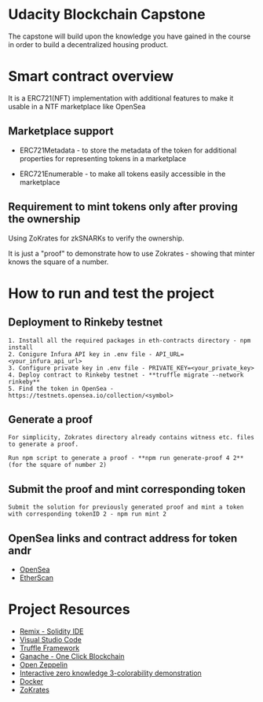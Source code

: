 # Udacity Blockchain Capstone

The capstone will build upon the knowledge you have gained in the course in order to build a decentralized housing product.

# Smart contract overview

It is a ERC721(NFT) implementation with additional features to make it usable in a NTF marketplace like OpenSea

## Marketplace support

 * ERC721Metadata -  to store the metadata of the token for additional properties for representing tokens in a marketplace

 * ERC721Enumerable - to make all tokens easily accessible in the marketplace

## Requirement to mint tokens only after proving the ownership

Using ZoKrates for zkSNARKs to verify the ownership. 

It is just a "proof" to demonstrate how to use Zokrates - showing that minter knows the square of a number. 

# How to run and test the project

## Deployment to Rinkeby testnet

    1. Install all the required packages in eth-contracts directory - npm install
    2. Conigure Infura API key in .env file - API_URL=<your_infura_api_url>
    3. Configure private key in .env file - PRIVATE_KEY=<your_private_key>
    4. Deploy contract to Rinkeby testnet - **truffle migrate --network rinkeby**
    5. Find the token in OpenSea - https://testnets.opensea.io/collection/<symbol>

## Generate a proof

    For simplicity, Zokrates directory already contains witness etc. files to generate a proof.
    
    Run npm script to generate a proof - **npm run generate-proof 4 2**(for the square of number 2)
    
## Submit the proof and mint corresponding token

    Submit the solution for previously generated proof and mint a token with corresponding tokenID 2 - npm run mint 2

## OpenSea links and contract address for token andr

* [OpenSea](https://testnets.opensea.io/collection/andr/)
* [EtherScan](https://rinkeby.etherscan.io/address/0xad452f8881aa3a453ae42cd86b48ba82e5c661b1/)

# Project Resources

* [Remix - Solidity IDE](https://remix.ethereum.org/)
* [Visual Studio Code](https://code.visualstudio.com/)
* [Truffle Framework](https://truffleframework.com/)
* [Ganache - One Click Blockchain](https://truffleframework.com/ganache)
* [Open Zeppelin ](https://openzeppelin.org/)
* [Interactive zero knowledge 3-colorability demonstration](http://web.mit.edu/~ezyang/Public/graph/svg.html)
* [Docker](https://docs.docker.com/install/)
* [ZoKrates](https://github.com/Zokrates/ZoKrates)

